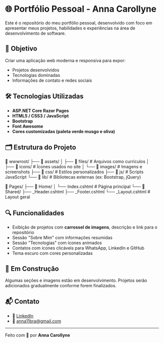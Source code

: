 # 🌐 Portfólio Pessoal - Anna Carollyne

Este é o repositório do meu portfólio pessoal, desenvolvido com foco em apresentar meus projetos, habilidades e experiências na área de desenvolvimento de software.

## 📌 Objetivo

Criar uma aplicação web moderna e responsiva para expor:
- Projetos desenvolvidos
- Tecnologias dominadas
- Informações de contato e redes sociais

## 🛠️ Tecnologias Utilizadas

- **ASP.NET Core Razor Pages**
- **HTML5 / CSS3 / JavaScript**
- **Bootstrap**
- **Font Awesome**
- **Cores customizadas (paleta verde musgo e oliva)**

## 🗂️ Estrutura do Projeto

📁 wwwroot/
├── 📁 assets/
│ ├── 📁 files/ # Arquivos como currículos
│ ├── 📁 icons/ # Ícones usados no site
│ └── 📁 images/ # Imagens e screenshots
├── 📁 css/ # Estilos personalizados
├── 📁 js/ # Scripts JavaScript
└── 📁 lib/ # Bibliotecas externas (ex: Bootstrap, jQuery)

📁 Pages/
├── 📁 Home/
│ └── Index.cshtml # Página principal
└── 📁 Shared/
├── _Header.cshtml
├── _Footer.cshtml
└── _Layout.cshtml # Layout geral

## 🔍 Funcionalidades

- Exibição de projetos com **carrossel de imagens**, descrição e link para o repositório
- Sessão "Sobre Mim" com informações resumidas
- Sessão "Tecnologias" com ícones animados
- Contatos com ícones clicáveis para WhatsApp, LinkedIn e GitHub
- Tema escuro com cores personalizadas

## 🚧 Em Construção

Algumas seções e imagens estão em desenvolvimento. Projetos serão adicionados gradualmente conforme forem finalizados.

## 📬 Contato

- 💼 [LinkedIn](https://www.linkedin.com/in/anna-carollyne-pereira-da-silva-a020a0154/)
- 📧 anna11bra@gmail.com

---

Feito com 💚 por **Anna Carollyne**
